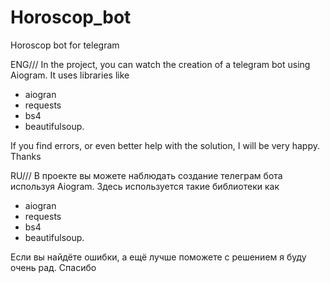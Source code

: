 # Horoscop_bot
Horoscop bot for telegram


ENG///
In the project, you can watch the creation of a telegram bot using Aiogram. It uses libraries like
- aiogran
- requests
- bs4
- beautifulsoup.


If you find errors, or even better help with the solution, I will be very happy.
Thanks

RU///
В проекте вы можете наблюдать создание телеграм бота используя Aiogram. Здесь используется такие библиотеки как 
- aiogran
- requests
- bs4
- beautifulsoup.


Если вы найдёте ошибки, а ещё лучше поможете с решением я буду очень рад.
Спасибо
